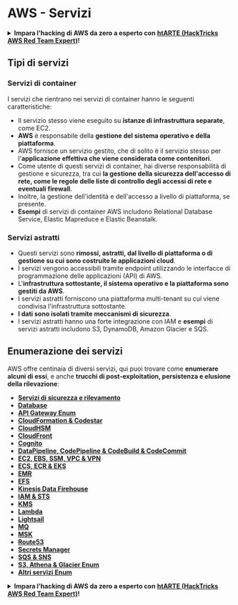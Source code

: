 # AWS - Servizi

<details>

<summary><strong>Impara l'hacking di AWS da zero a esperto con</strong> <a href="https://training.hacktricks.xyz/courses/arte"><strong>htARTE (HackTricks AWS Red Team Expert)</strong></a><strong>!</strong></summary>

Altri modi per supportare HackTricks:

* Se vuoi vedere la tua **azienda pubblicizzata su HackTricks** o **scaricare HackTricks in PDF** Controlla i [**PACCHETTI DI ABBONAMENTO**](https://github.com/sponsors/carlospolop)!
* Ottieni il [**merchandising ufficiale di PEASS & HackTricks**](https://peass.creator-spring.com)
* Scopri [**The PEASS Family**](https://opensea.io/collection/the-peass-family), la nostra collezione di [**NFT esclusivi**](https://opensea.io/collection/the-peass-family)
* **Unisciti al** 💬 [**gruppo Discord**](https://discord.gg/hRep4RUj7f) o al [**gruppo Telegram**](https://t.me/peass) o **seguici** su **Twitter** 🐦 [**@hacktricks_live**](https://twitter.com/hacktricks_live)**.**
* **Condividi i tuoi trucchi di hacking inviando PR ai** repository [**HackTricks**](https://github.com/carlospolop/hacktricks) e [**HackTricks Cloud**](https://github.com/carlospolop/hacktricks-cloud) di GitHub.

</details>

## Tipi di servizi

### Servizi di container

I servizi che rientrano nei servizi di container hanno le seguenti caratteristiche:

* Il servizio stesso viene eseguito su **istanze di infrastruttura separate**, come EC2.
* **AWS** è responsabile della **gestione del sistema operativo e della piattaforma**.
* AWS fornisce un servizio gestito, che di solito è il servizio stesso per l'**applicazione effettiva che viene considerata come contenitori**.
* Come utente di questi servizi di container, hai diverse responsabilità di gestione e sicurezza, tra cui **la gestione della sicurezza dell'accesso di rete, come le regole delle liste di controllo degli accessi di rete e eventuali firewall**.
* Inoltre, la gestione dell'identità e dell'accesso a livello di piattaforma, se presente.
* **Esempi** di servizi di container AWS includono Relational Database Service, Elastic Mapreduce e Elastic Beanstalk.

### Servizi astratti

* Questi servizi sono **rimossi, astratti, dal livello di piattaforma o di gestione su cui sono costruite le applicazioni cloud**.
* I servizi vengono accessibili tramite endpoint utilizzando le interfacce di programmazione delle applicazioni (API) di AWS.
* L'**infrastruttura sottostante, il sistema operativo e la piattaforma sono gestiti da AWS**.
* I servizi astratti forniscono una piattaforma multi-tenant su cui viene condivisa l'infrastruttura sottostante.
* **I dati sono isolati tramite meccanismi di sicurezza**.
* I servizi astratti hanno una forte integrazione con IAM e **esempi** di servizi astratti includono S3, DynamoDB, Amazon Glacier e SQS.

## Enumerazione dei servizi

AWS offre centinaia di diversi servizi, qui puoi trovare come **enumerare alcuni di essi**, e anche **trucchi di post-exploitation, persistenza e elusione della rilevazione**:

* [**Servizi di sicurezza e rilevamento**](aws-security-and-detection-services/)
* [**Database**](broken-reference)
* [**API Gateway Enum**](aws-api-gateway-enum.md)
* [**CloudFormation & Codestar**](aws-cloudformation-and-codestar-enum.md)
* [**CloudHSM**](aws-cloudhsm-enum.md)
* [**CloudFront**](aws-cloudfront-enum.md)
* [**Cognito**](aws-cognito-enum/)
* [**DataPipeline, CodePipeline & CodeBuild & CodeCommit**](aws-datapipeline-codepipeline-codebuild-and-codecommit.md)
* [**EC2, EBS, SSM, VPC & VPN**](aws-ec2-ebs-elb-ssm-vpc-and-vpn-enum/)
* [**ECS, ECR & EKS**](aws-eks-enum.md)
* [**EMR**](aws-emr-enum.md)
* [**EFS**](aws-efs-enum.md)
* [**Kinesis Data Firehouse**](../../aws-pentesting/aws-services/aws-kinesis-data-firehose-enum.md)
* [**IAM & STS**](aws-iam-enum.md)
* [**KMS**](aws-kms-enum.md)
* [**Lambda**](aws-lambda-enum.md)
* [**Lightsail**](aws-lightsail-enum.md)
* [**MQ**](aws-mq-enum.md)
* [**MSK**](aws-msk-enum.md)
* [**Route53**](aws-route53-enum.md)
* [**Secrets Manager**](aws-secrets-manager-enum.md)
* [**SQS & SNS**](aws-sqs-and-sns-enum.md)
* [**S3, Athena & Glacier Enum**](../../aws-pentesting/aws-services/aws-s3-athena-and-glacier-enum.md)
* [**Altri servizi Enum**](broken-reference/)

<details>

<summary><strong>Impara l'hacking di AWS da zero a esperto con</strong> <a href="https://training.hacktricks.xyz/courses/arte"><strong>htARTE (HackTricks AWS Red Team Expert)</strong></a><strong>!</strong></summary>

Altri modi per supportare HackTricks:

* Se vuoi vedere la tua **azienda pubblicizzata su HackTricks** o **scaricare HackTricks in PDF** Controlla i [**PACCHETTI DI ABBONAMENTO**](https://github.com/sponsors/carlospolop)!
* Ottieni il [**merchandising ufficiale di PEASS & HackTricks**](https://peass.creator-spring.com)
* Scopri [**The PEASS Family**](https://opensea.io/collection/the-peass-family), la nostra collezione di [**NFT esclusivi**](https://opensea.io/collection/the-peass-family)
* **Unisciti al** 💬 [**gruppo Discord**](https://discord.gg/hRep4RUj7f) o al [**gruppo Telegram**](https://t.me/peass) o **seguici** su **Twitter** 🐦 [**@hacktricks_live**](https://twitter.com/hacktricks_live)**.**
* **Condividi i tuoi trucchi di hacking inviando PR ai** repository [**HackTricks**](https://github.com/carlospolop/hacktricks) e [**HackTricks Cloud**](https://github.com/carlospolop/hacktricks-cloud) di GitHub.

</details>

